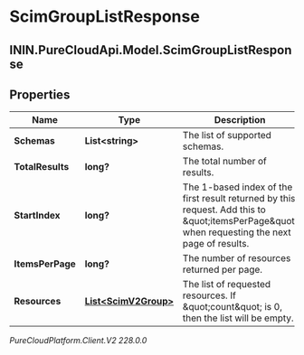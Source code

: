 # ScimGroupListResponse

## ININ.PureCloudApi.Model.ScimGroupListResponse

## Properties

|Name | Type | Description | Notes|
|------------ | ------------- | ------------- | -------------|
| **Schemas** | **List&lt;string&gt;** | The list of supported schemas. | [optional] |
| **TotalResults** | **long?** | The total number of results. | [optional] |
| **StartIndex** | **long?** | The 1-based index of the first result returned by this request. Add this to \&quot;itemsPerPage\&quot; when requesting the next page of results. | [optional] |
| **ItemsPerPage** | **long?** | The number of resources returned per page. | [optional] |
| **Resources** | [**List&lt;ScimV2Group&gt;**](ScimV2Group) | The list of requested resources. If \&quot;count\&quot; is 0, then the list will be empty. | [optional] |



_PureCloudPlatform.Client.V2 228.0.0_
